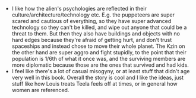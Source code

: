 - I like how the alien's psychologies are reflected in their culture/architecture/technology etc. E.g. the puppeteers are super scared and cautious of everything, so they have super advanced technology so they can't be killed, and wipe out anyone that could be a threat to them. But then they also have buildings and objects with no hard edges because they're afraid of getting hurt, and don't trust spaceships and instead chose to move their whole planet. The Kzin on the other hand are super aggro and fight stupidly, to the point that their population is 1/6th of what it once was, and the surviving members are more diplomatic because those are the ones that survived and had kids.
- I feel like there's a lot of casual misogyny, or at least stuff that didn't age very well in this book. Overall the story is cool and I like the ideas, just stuff like how Louis treats Teela feels off at times, or in general how women are referenced.